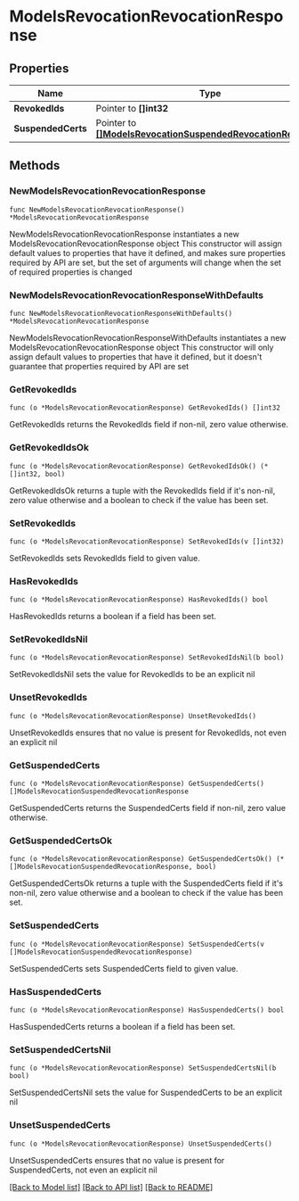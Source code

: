 # ModelsRevocationRevocationResponse

## Properties

Name | Type | Description | Notes
------------ | ------------- | ------------- | -------------
**RevokedIds** | Pointer to **[]int32** |  | [optional] 
**SuspendedCerts** | Pointer to [**[]ModelsRevocationSuspendedRevocationResponse**](ModelsRevocationSuspendedRevocationResponse.md) |  | [optional] 

## Methods

### NewModelsRevocationRevocationResponse

`func NewModelsRevocationRevocationResponse() *ModelsRevocationRevocationResponse`

NewModelsRevocationRevocationResponse instantiates a new ModelsRevocationRevocationResponse object
This constructor will assign default values to properties that have it defined,
and makes sure properties required by API are set, but the set of arguments
will change when the set of required properties is changed

### NewModelsRevocationRevocationResponseWithDefaults

`func NewModelsRevocationRevocationResponseWithDefaults() *ModelsRevocationRevocationResponse`

NewModelsRevocationRevocationResponseWithDefaults instantiates a new ModelsRevocationRevocationResponse object
This constructor will only assign default values to properties that have it defined,
but it doesn't guarantee that properties required by API are set

### GetRevokedIds

`func (o *ModelsRevocationRevocationResponse) GetRevokedIds() []int32`

GetRevokedIds returns the RevokedIds field if non-nil, zero value otherwise.

### GetRevokedIdsOk

`func (o *ModelsRevocationRevocationResponse) GetRevokedIdsOk() (*[]int32, bool)`

GetRevokedIdsOk returns a tuple with the RevokedIds field if it's non-nil, zero value otherwise
and a boolean to check if the value has been set.

### SetRevokedIds

`func (o *ModelsRevocationRevocationResponse) SetRevokedIds(v []int32)`

SetRevokedIds sets RevokedIds field to given value.

### HasRevokedIds

`func (o *ModelsRevocationRevocationResponse) HasRevokedIds() bool`

HasRevokedIds returns a boolean if a field has been set.

### SetRevokedIdsNil

`func (o *ModelsRevocationRevocationResponse) SetRevokedIdsNil(b bool)`

 SetRevokedIdsNil sets the value for RevokedIds to be an explicit nil

### UnsetRevokedIds
`func (o *ModelsRevocationRevocationResponse) UnsetRevokedIds()`

UnsetRevokedIds ensures that no value is present for RevokedIds, not even an explicit nil
### GetSuspendedCerts

`func (o *ModelsRevocationRevocationResponse) GetSuspendedCerts() []ModelsRevocationSuspendedRevocationResponse`

GetSuspendedCerts returns the SuspendedCerts field if non-nil, zero value otherwise.

### GetSuspendedCertsOk

`func (o *ModelsRevocationRevocationResponse) GetSuspendedCertsOk() (*[]ModelsRevocationSuspendedRevocationResponse, bool)`

GetSuspendedCertsOk returns a tuple with the SuspendedCerts field if it's non-nil, zero value otherwise
and a boolean to check if the value has been set.

### SetSuspendedCerts

`func (o *ModelsRevocationRevocationResponse) SetSuspendedCerts(v []ModelsRevocationSuspendedRevocationResponse)`

SetSuspendedCerts sets SuspendedCerts field to given value.

### HasSuspendedCerts

`func (o *ModelsRevocationRevocationResponse) HasSuspendedCerts() bool`

HasSuspendedCerts returns a boolean if a field has been set.

### SetSuspendedCertsNil

`func (o *ModelsRevocationRevocationResponse) SetSuspendedCertsNil(b bool)`

 SetSuspendedCertsNil sets the value for SuspendedCerts to be an explicit nil

### UnsetSuspendedCerts
`func (o *ModelsRevocationRevocationResponse) UnsetSuspendedCerts()`

UnsetSuspendedCerts ensures that no value is present for SuspendedCerts, not even an explicit nil

[[Back to Model list]](../README.md#documentation-for-models) [[Back to API list]](../README.md#documentation-for-api-endpoints) [[Back to README]](../README.md)


